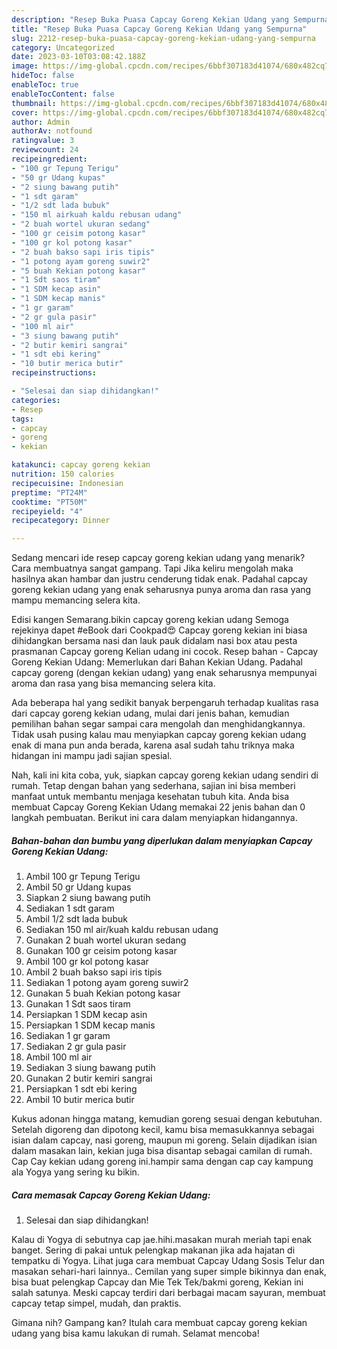 ```yaml
---
description: "Resep Buka Puasa Capcay Goreng Kekian Udang yang Sempurna"
title: "Resep Buka Puasa Capcay Goreng Kekian Udang yang Sempurna"
slug: 2212-resep-buka-puasa-capcay-goreng-kekian-udang-yang-sempurna
category: Uncategorized
date: 2023-03-10T03:08:42.188Z
image: https://img-global.cpcdn.com/recipes/6bbf307183d41074/680x482cq70/capcay-goreng-kekian-udang-foto-resep-utama.jpg
hideToc: false
enableToc: true
enableTocContent: false
thumbnail: https://img-global.cpcdn.com/recipes/6bbf307183d41074/680x482cq70/capcay-goreng-kekian-udang-foto-resep-utama.jpg
cover: https://img-global.cpcdn.com/recipes/6bbf307183d41074/680x482cq70/capcay-goreng-kekian-udang-foto-resep-utama.jpg
author: Admin
authorAv: notfound
ratingvalue: 3
reviewcount: 24
recipeingredient:
- "100 gr Tepung Terigu"
- "50 gr Udang kupas"
- "2 siung bawang putih"
- "1 sdt garam"
- "1/2 sdt lada bubuk"
- "150 ml airkuah kaldu rebusan udang"
- "2 buah wortel ukuran sedang"
- "100 gr ceisim potong kasar"
- "100 gr kol potong kasar"
- "2 buah bakso sapi iris tipis"
- "1 potong ayam goreng suwir2"
- "5 buah Kekian potong kasar"
- "1 Sdt saos tiram"
- "1 SDM kecap asin"
- "1 SDM kecap manis"
- "1 gr garam"
- "2 gr gula pasir"
- "100 ml air"
- "3 siung bawang putih"
- "2 butir kemiri sangrai"
- "1 sdt ebi kering"
- "10 butir merica butir"
recipeinstructions:

- "Selesai dan siap dihidangkan!"
categories:
- Resep
tags:
- capcay
- goreng
- kekian

katakunci: capcay goreng kekian 
nutrition: 150 calories
recipecuisine: Indonesian
preptime: "PT24M"
cooktime: "PT50M"
recipeyield: "4"
recipecategory: Dinner

---
```



Sedang mencari ide resep capcay goreng kekian udang yang menarik? Cara membuatnya sangat gampang. Tapi Jika keliru mengolah maka hasilnya akan hambar dan justru cenderung tidak enak. Padahal capcay goreng kekian udang yang enak seharusnya punya aroma dan rasa yang mampu memancing selera kita.


Edisi kangen Semarang.bikin capcay goreng kekian udang Semoga rejekinya dapet #eBook dari Cookpad😍 Capcay goreng kekian ini biasa dihidangkan bersama nasi dan lauk pauk didalam nasi box atau pesta prasmanan Capcay goreng Kelian udang ini cocok. Resep bahan - Capcay Goreng Kekian Udang: Memerlukan dari Bahan Kekian Udang. Padahal capcay goreng (dengan kekian udang) yang enak seharusnya mempunyai aroma dan rasa yang bisa memancing selera kita.

Ada beberapa hal yang sedikit banyak berpengaruh terhadap kualitas rasa dari capcay goreng kekian udang, mulai dari jenis bahan, kemudian pemilihan bahan segar sampai cara mengolah dan menghidangkannya. Tidak usah pusing kalau mau menyiapkan capcay goreng kekian udang enak di mana pun anda berada, karena asal sudah tahu triknya maka hidangan ini mampu jadi sajian spesial.


Nah, kali ini kita coba, yuk, siapkan capcay goreng kekian udang sendiri di rumah. Tetap dengan bahan yang sederhana, sajian ini bisa memberi manfaat untuk membantu menjaga kesehatan tubuh kita. Anda bisa membuat Capcay Goreng Kekian Udang memakai 22 jenis bahan dan 0 langkah pembuatan. Berikut ini cara dalam menyiapkan hidangannya.

<!--inarticleads1-->

##### Bahan-bahan dan bumbu yang diperlukan dalam menyiapkan Capcay Goreng Kekian Udang:

1. Ambil 100 gr Tepung Terigu
1. Ambil 50 gr Udang kupas
1. Siapkan 2 siung bawang putih
1. Sediakan 1 sdt garam
1. Ambil 1/2 sdt lada bubuk
1. Sediakan 150 ml air/kuah kaldu rebusan udang
1. Gunakan 2 buah wortel ukuran sedang
1. Gunakan 100 gr ceisim potong kasar
1. Ambil 100 gr kol potong kasar
1. Ambil 2 buah bakso sapi iris tipis
1. Sediakan 1 potong ayam goreng suwir2
1. Gunakan 5 buah Kekian potong kasar
1. Gunakan 1 Sdt saos tiram
1. Persiapkan 1 SDM kecap asin
1. Persiapkan 1 SDM kecap manis
1. Sediakan 1 gr garam
1. Sediakan 2 gr gula pasir
1. Ambil 100 ml air
1. Sediakan 3 siung bawang putih
1. Gunakan 2 butir kemiri sangrai
1. Persiapkan 1 sdt ebi kering
1. Ambil 10 butir merica butir


Kukus adonan hingga matang, kemudian goreng sesuai dengan kebutuhan. Setelah digoreng dan dipotong kecil, kamu bisa memasukkannya sebagai isian dalam capcay, nasi goreng, maupun mi goreng. Selain dijadikan isian dalam masakan lain, kekian juga bisa disantap sebagai camilan di rumah. Cap Cay kekian udang goreng ini.hampir sama dengan cap cay kampung ala Yogya yang sering ku bikin. 

<!--inarticleads2-->

##### Cara memasak Capcay Goreng Kekian Udang:


1. Selesai dan siap dihidangkan!

Kalau di Yogya di sebutnya cap jae.hihi.masakan murah meriah tapi enak banget. Sering di pakai untuk pelengkap makanan jika ada hajatan di tempatku di Yogya. Lihat juga cara membuat Capcay Udang Sosis Telur dan masakan sehari-hari lainnya.. Cemilan yang super simple bikinnya dan enak, bisa buat pelengkap Capcay dan Mie Tek Tek/bakmi goreng, Kekian ini salah satunya. Meski capcay terdiri dari berbagai macam sayuran, membuat capcay tetap simpel, mudah, dan praktis. 

Gimana nih? Gampang kan? Itulah cara membuat capcay goreng kekian udang yang bisa kamu lakukan di rumah. Selamat mencoba!
